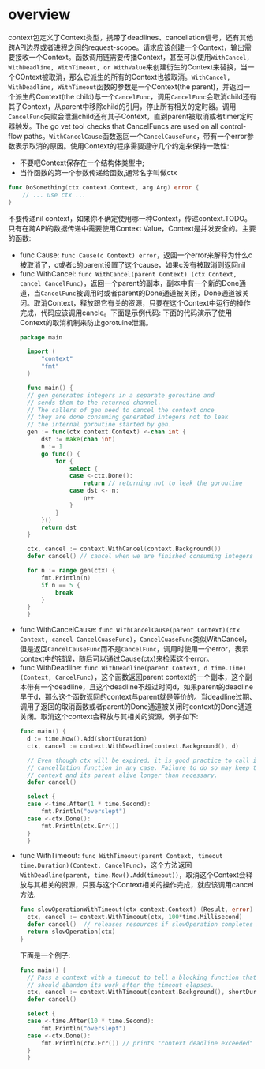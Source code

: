 # overview
context包定义了Context类型，携带了deadlines、cancellation信号，还有其他跨API边界或者进程之间的request-scope。请求应该创建一个Context，输出需要接收一个Context。函数调用链需要传播Context，甚至可以使用`WithCancel, WithDeadline, WithTimeout, or WithValue`来创建衍生的Context来替换，当一个COntext被取消，那么它派生的所有的Context也被取消。`WithCancel, WithDeadline, WithTimeout`函数的参数是一个Context(the parent)，并返回一个派生的Context(the child)与一个`CancelFunc`，调用`CancelFunc`会取消child还有其子Context，从parent中移除child的引用，停止所有相关的定时器。调用`CancelFunc`失败会泄漏child还有其子Context，直到parent被取消或者timer定时器触发。The go vet tool checks that CancelFuncs are used on all control-flow paths。`WithCancelCause`函数返回一个`CancelCauseFunc`，带有一个error参数表示取消的原因。使用Context的程序需要遵守几个约定来保持一致性:
- 不要吧Context保存在一个结构体类型中;
- 当作函数的第一个参数传递给函数,通常名字叫做ctx

```go
func DoSomething(ctx context.Context, arg Arg) error {
	// ... use ctx ...
}
```
不要传递nil context，如果你不确定使用哪一种Context，传递context.TODO。只有在跨API的数据传递中需要使用Context Value，Context是并发安全的。主要的函数:
- func Cause: `func Cause(c Context) error`，返回一个error来解释为什么c被取消了，c或者c的parent设置了这个cause，如果c没有被取消则返回nil
- func WithCancel: `func WithCancel(parent Context) (ctx Context, cancel CancelFunc)`，返回一个parent的副本，副本中有一个新的Done通道，当`CancelFunc`被调用时或者parent的Done通道被关闭，Done通道被关闭。取消Context，释放跟它有关的资源，只要在这个Context中运行的操作完成，代码应该调用cancle。下面是示例代码:
  下面的代码演示了使用Context的取消机制来防止gorotuine泄漏。
  ```go
  package main

    import (
	    "context"
	    "fmt"
    )

    func main() {
	// gen generates integers in a separate goroutine and
	// sends them to the returned channel.
	// The callers of gen need to cancel the context once
	// they are done consuming generated integers not to leak
	// the internal goroutine started by gen.
	gen := func(ctx context.Context) <-chan int {
		dst := make(chan int)
		n := 1
		go func() {
			for {
				select {
				case <-ctx.Done():
					return // returning not to leak the goroutine
				case dst <- n:
					n++
				}
			}
		}()
		return dst
	}

	ctx, cancel := context.WithCancel(context.Background())
	defer cancel() // cancel when we are finished consuming integers

	for n := range gen(ctx) {
		fmt.Println(n)
		if n == 5 {
			break
		}
	}
    }
  ```
- func WithCancelCause: `func WithCancelCause(parent Context)(ctx Context, cancel CancelCuaseFunc)`，`CancelCuaseFunc`类似WithCancel，但是返回`CancelCauseFunc`而不是`CancelFunc`，调用时使用一个error，表示context中的错误，随后可以通过Cause(ctx)来检索这个error。
- func WithDeadline: `func WithDeadline(parent Context, d time.Time) (Context, CancelFunc)`，这个函数返回parent context的一个副本，这个副本带有一个deadline，且这个deadline不超过时间d，如果parent的deadline早于d，那么这个函数返回的context与parent就是等价的。当deadline过期、调用了返回的取消函数或者parent的Done通道被关闭时context的Done通道关闭。取消这个context会释放与其相关的资源，例子如下:
  ```go
  func main() {
	d := time.Now().Add(shortDuration)
	ctx, cancel := context.WithDeadline(context.Background(), d)

	// Even though ctx will be expired, it is good practice to call its
	// cancellation function in any case. Failure to do so may keep the
	// context and its parent alive longer than necessary.
	defer cancel()

	select {
	case <-time.After(1 * time.Second):
		fmt.Println("overslept")
	case <-ctx.Done():
		fmt.Println(ctx.Err())
	}
	}
  ```
- func WithTimeout: `func WithTimeout(parent Context, timeout time.Duration)(Context, CancelFunc)`，这个方法返回`WithDeadline(parent, time.Now().Add(timeout))`，取消这个Context会释放与其相关的资源，只要与这个Context相关的操作完成，就应该调用cancel方法.
  ```go
  func slowOperationWithTimeout(ctx context.Context) (Result, error) {
	ctx, cancel := context.WithTimeout(ctx, 100*time.Millisecond)
	defer cancel()  // releases resources if slowOperation completes before timeout elapses
	return slowOperation(ctx)
  }
  ```
  下面是一个例子:
  ```go
  func main() {
	// Pass a context with a timeout to tell a blocking function that it
	// should abandon its work after the timeout elapses.
	ctx, cancel := context.WithTimeout(context.Background(), shortDuration1)
	defer cancel()

	select {
	case <-time.After(10 * time.Second):
		fmt.Println("overslept")
	case <-ctx.Done():
		fmt.Println(ctx.Err()) // prints "context deadline exceeded"
	}
	}
  ```
  
  
